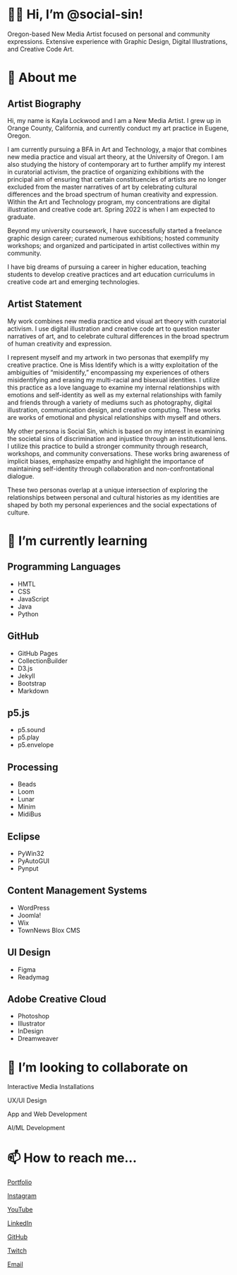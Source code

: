 # 👋🏽 Hi, I’m @social-sin!

   Oregon-based New Media Artist focused on personal and community expressions. Extensive experience with Graphic Design, Digital Illustrations, and Creative Code Art.

# 🐉 About me
  ## Artist Biography

Hi, my name is Kayla Lockwood and I am a New Media Artist. I grew up in Orange County, California, and currently conduct my art practice in Eugene, Oregon.

I am currently pursuing a BFA in Art and Technology, a major that combines new media practice and visual art theory, at the University of Oregon. I am also studying the history of contemporary art to further amplify my interest in curatorial activism, the practice of organizing exhibitions with the principal aim of ensuring that certain constituencies of artists are no longer excluded from the master narratives of art by celebrating cultural differences and the broad spectrum of human creativity and expression. Within the Art and Technology program, my concentrations are digital illustration and creative code art. Spring 2022 is when I am expected to graduate.

Beyond my university coursework, I have successfully started a freelance graphic design career; curated numerous exhibitions; hosted community workshops; and organized and participated in artist collectives within my community.

I have big dreams of pursuing a career in higher education, teaching students to develop creative practices and art education curriculums in creative code art and emerging technologies.

  ## Artist Statement

My work combines new media practice and visual art theory with curatorial activism. I use digital illustration and creative code art to question master narratives of art, and to celebrate cultural differences in the broad spectrum of human creativity and expression.

I represent myself and my artwork in two personas that exemplify my creative practice. One is Miss Identify which is a witty exploitation of the ambiguities of “misidentify,” encompassing my experiences of others misidentifying and erasing my multi-racial and bisexual identities. I utilize this practice as a love language to examine my internal relationships with emotions and self-identity as well as my external relationships with family and friends through a variety of mediums such as photography, digital illustration, communication design, and creative computing. These works are works of emotional and physical relationships with myself and others.

My other persona is Social Sin, which is based on my interest in examining the societal sins of discrimination and injustice through an institutional lens. I utilize this practice to build a stronger community through research, workshops, and community conversations. These works bring awareness of implicit biases, emphasize empathy and highlight the importance of maintaining self-identity through collaboration and non-confrontational dialogue.

These two personas overlap at a unique intersection of exploring the relationships between personal and cultural histories as my identities are shaped by both my personal experiences and the social expectations of culture.

# 🌱 I’m currently learning
   ## Programming Languages
   - HMTL
   - CSS
   - JavaScript
   - Java
   - Python

   ## GitHub
   - GitHub Pages
   - CollectionBuilder
   - D3.js
   - Jekyll
   - Bootstrap
   - Markdown

   ## p5.js
   - p5.sound
   - p5.play
   - p5.envelope

   ## Processing
   - Beads
   - Loom
   - Lunar
   - Minim
   - MidiBus

   ## Eclipse
   - PyWin32
   - PyAutoGUI
   - Pynput

   ## Content Management Systems
   - WordPress
   - Joomla!
   - Wix
   - TownNews Blox CMS
   
   ## UI Design
   - Figma
   - Readymag

   ## Adobe Creative Cloud
   - Photoshop
   - Illustrator
   - InDesign
   - Dreamweaver

# 💞️ I’m looking to collaborate on
   Interactive Media Installations
   
   UX/UI Design
   
   App and Web Development
   
   AI/ML Development

# 📫 How to reach me...
   [Portfolio](https://www.social-sin.com/)
   
   [Instagram](https://www.instagram.com/social.sin/)
   
   [YouTube](https://www.youtube.com/channel/UChB4O748L7qkfqt_EQMsItw)
   
   [LinkedIn](https://www.linkedin.com/in/social-sin/)
   
   [GitHub](https://github.com/social-sin)
   
   [Twitch](https://www.twitch.tv/social_sin_)
   
   [Email](mailto:social.sin@outlook.com)
